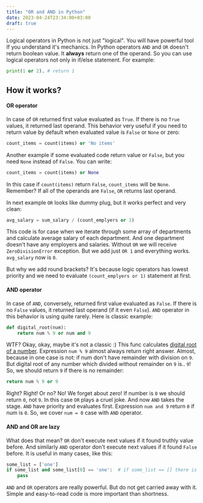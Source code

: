 ```yaml
---
title: "OR and AND in Python"
date: 2023-04-24T23:34:00+03:00
draft: true
---
```


Logical operators in Python is not just "logical". You will have powerful tool If you understand it's mechanics. In Python operators `AND` and `OR` doesn't return boolean value. It **always** return one of the operand. So you can use logical operators not only in if/else statement. For example:

```python
print(1 or 2). # return 1
```

## How it works?

#### OR operator

In case of `OR` returned first value evaluated as `True`. If there is no `True` values, it returned last operand. This behavior very useful if you need to return value by default when evaluated value is `False` or `None` or zero:
```python
count_items = count(items) or 'No items'
```

Another example if some evaluated code return value or `False`, but you need `None` instead of `False`. You can write:
```python
count_items = count(items) or None
```
In this case if `count(items)` return `False`,  `count_items` will be `None`. Remember? If all of the operands are `False`, `OR` returns last operand.

In next example `OR` looks like dummy plug, but it works perfect and very clean:
```python
avg_salary = sum_salary / (count_emplyers or 1)
```
This code is for case when we iterate through some array of departments and calculate average salary of each department. And one department doesn't have any employers and salaries. Without `OR` we will receive `ZeroDivisionError` exception. But we add just `OR 1` and everything works. `avg_salary` now is `0`. 

But why we add round brackets? It's because logic operators has lowest priority and we need to evaluate `(count_emplyers or 1)` statement at first.


#### AND operator

In case of `AND`, conversely, returned first value evaluated as `False`. If there is no `False` values, it returned last operand (if it even `False`).  `AND` operator in this behavior is using quite rarely.  Here is classic example:
```python
def digital_root(num):
	return num % 9 or num and 9
```
WTF? Okay, okay, maybe it's not a classic :) This func calculates [digital root of a number](https://en.wikipedia.org/wiki/Digital_root). 
Expression `num % 9` almost always return right answer. Almost, because in one case is not:
if num don't have remainder with division on `9`. But digital root of any number which divided without remainder on `9` is.. `9`! So, we should return `9` if there is no remainder:
```python
return num % 9 or 9
```
Right? Right! Or no? No! We forget about zero! If number is `0` we should return `0`, not `9`. In this case `OR` plays a cruel joke. And now `AND`  takes the stage. `AND` have priority and evaluates first. Expression `num and 9` return `0` if num is `0`. So, we cover `num = 0` case with `AND` operator.


####  AND and OR are lazy

What does that mean? `OR` don't execute next values if it found truthly value before. And similarly `AND` operator don't execute next values if it found `False` before. It is useful in many cases, like this:
```python
some_list = ['one']
if some_list and some_list[0] == 'one':  # if some_list == [] there is no list index out of range error
	pass
```

`AND` and `OR` operators are really powerful. But do not get carried away with it. Simple and easy-to-read code is more important than shortness.